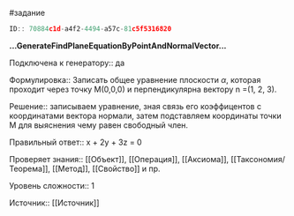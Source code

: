 #задание

```javascript
ID:: 70884c1d-a4f2-4494-a57c-81c5f5316820
```

**...GenerateFindPlaneEquationByPointAndNormalVector...**

Подключена к генератору:: да

Формулировка:: Записать общее уравнение плоскости $\alpha$, которая проходит через точку M(0,0,0) и перпендикулярна вектору n =(1, 2, 3).

Решение:: записываем уравнение, зная связь его коэффицентов с координатами вектора нормали, затем подставляем координаты точки М для выяснения чему равен свободный член.

Правильный ответ::  x + 2y + 3z = 0

Проверяет знания:: [[Объект]], [[Операция]], [[Аксиома]], [[Таксономия/Теорема]], [[Метод]], [[Свойство]] и пр.

Уровень сложности:: 1

Источник:: [[Источник]]